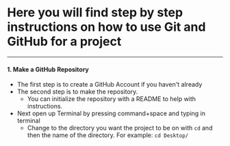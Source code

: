 # Here you will find step by step instructions on how to use Git and GitHub for a project

--- 

#### 1. Make a GitHub Repository
* The first step is to create a GitHub Account if you haven't already 
* The second step is to make the repository.
    * You can initialize the repository with a README to help with instructions.
* Next open up Terminal by pressing command+space and typing in terminal
    * Change to the directory you want the project to be on with ```cd``` and then the name of the directory. For example: ```cd Desktop/ ```
